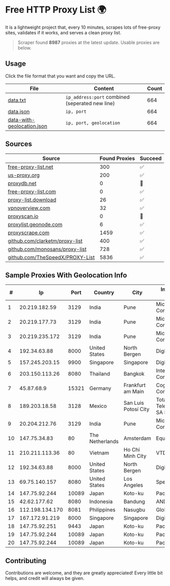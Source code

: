 
# Free HTTP Proxy List 🌍

It is a lightweight project that, every 10 minutes, scrapes lots of free-proxy sites, validates if it works, and serves a clean proxy list.


> Scraper found **8987** proxies at the latest update. Usable proxies are below.

## Usage

Click the file format that you want and copy the URL.


|File|Content|Count|
|----|-------|-----|
|[data.txt](https://raw.githubusercontent.com/themiralay/Proxy-List-World/master/data.txt)|`ip_address:port` combined (seperated new line)|664|
|[data.json](https://raw.githubusercontent.com/themiralay/Proxy-List-World/master/data.json)|`ip, port`|664|
|[data-with-geolocation.json](https://raw.githubusercontent.com/themiralay/Proxy-List-World/master/data-with-geolocation.json)|`ip, port, geolocation`|664|

## Sources

|Source|Found Proxies|Succeed|
|------|-------------|-------|
|[free-proxy-list.net](https://free-proxy-list.net)|300|✅|
|[us-proxy.org](https://www.us-proxy.org)|200|✅|
|[proxydb.net](http://proxydb.net)|0|🚫|
|[free-proxy-list.com](https://free-proxy-list.com/?page=&port=&type%5B%5D=http&type%5B%5D=https&up_time=0&search=Search)|0|✅|
|[proxy-list.download](https://www.proxy-list.download/HTTP)|26|✅|
|[vpnoverview.com](https://vpnoverview.com/privacy/anonymous-browsing/free-proxy-servers)|32|✅|
|[proxyscan.io](https://www.proxyscan.io)|0|🚫|
|[proxylist.geonode.com](https://proxylist.geonode.com/api/proxy-list?limit=300&page=1&sort_by=lastChecked&sort_type=desc&protocols=http,https)|6|✅|
|[proxyscrape.com](https://api.proxyscrape.com/v2/?request=displayproxies&protocol=http&timeout=10000&country=all&ssl=all&anonymity=all)|1459|✅|
|[github.com/clarketm/proxy-list](https://raw.githubusercontent.com/clarketm/proxy-list/master/proxy-list-raw.txt)|400|✅|
|[github.com/monosans/proxy-list](https://raw.githubusercontent.com/monosans/proxy-list/main/proxies/http.txt)|728|✅|
|[github.com/TheSpeedX/PROXY-List](https://raw.githubusercontent.com/TheSpeedX/PROXY-List/master/http.txt)|5836|✅|


## Sample Proxies With Geolocation Info

|#|Ip|Port|Country|City|Internet Service Provider|
|-|--|----|-------|----|-------------------------|
|1|20.219.182.59|3129|India|Pune|Microsoft Corporation|
|2|20.219.177.73|3129|India|Pune|Microsoft Corporation|
|3|20.219.235.172|3129|India|Pune|Microsoft Corporation|
|4|192.34.63.88|8000|United States|North Bergen|DigitalOcean, LLC|
|5|157.245.203.15|9900|Singapore|Singapore|DigitalOcean, LLC|
|6|203.150.113.26|8080|Thailand|Bangkok|Internet Thailand Company Ltd.|
|7|45.87.68.9|15321|Germany|Frankfurt am Main|Cogent Communications|
|8|189.203.18.58|3128|Mexico|San Luis Potosí City|Total Play Telecomunicaciones SA De CV|
|9|20.204.212.76|3129|India|Pune|Microsoft Corporation|
|10|147.75.34.83|80|The Netherlands|Amsterdam|Equinix Services|
|11|210.211.113.36|80|Vietnam|Ho Chi Minh City|VTDC|
|12|192.34.63.88|8000|United States|North Bergen|DigitalOcean, LLC|
|13|69.75.140.157|8080|United States|Los Angeles|Spectrum|
|14|147.75.92.244|10089|Japan|Koto-ku|Packet Host, Inc.|
|15|42.62.177.62|8080|Indonesia|Bandung|ANDIRA|
|16|112.198.134.170|8081|Philippines|Nasugbu|Globe Telecom|
|17|167.172.91.219|8000|Singapore|Singapore|DigitalOcean, LLC|
|18|147.75.92.251|9443|Japan|Koto-ku|Packet Host, Inc.|
|19|147.75.92.244|10089|Japan|Koto-ku|Packet Host, Inc.|
|20|147.75.92.244|10089|Japan|Koto-ku|Packet Host, Inc.|



## Contributing

Contributions are welcome, and they are greatly appreciated! Every
little bit helps, and credit will always be given.

